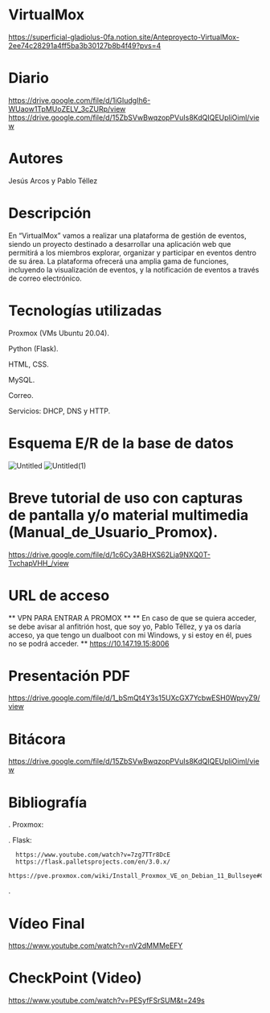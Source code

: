 # VirtualMox

https://superficial-gladiolus-0fa.notion.site/Anteproyecto-VirtualMox-2ee74c28291a4ff5ba3b30127b8b4f49?pvs=4

# Diario
https://drive.google.com/file/d/1iGIudgIh6-WUaow1TpMUoZELV_3cZURp/view
https://drive.google.com/file/d/15ZbSVwBwqzopPVuIs8KdQIQEUpliOiml/view

# Autores
Jesús Arcos y Pablo Téllez

# Descripción
En “VirtualMox” vamos a realizar una plataforma de gestión de eventos, siendo un proyecto destinado a desarrollar 
una aplicación web que permitirá a los miembros explorar, organizar y participar en eventos dentro de su área. 
La plataforma ofrecerá una amplia gama de funciones, incluyendo la visualización de eventos, y 
la notificación de eventos a través de correo electrónico. 

# Tecnologías utilizadas
Proxmox (VMs Ubuntu 20.04).

Python (Flask).

HTML, CSS.

MySQL.

Correo.

Servicios: DHCP, DNS y HTTP.

# Esquema E/R de la base de datos
![Untitled](https://github.com/PabloTellez/VirtualMox/assets/74043227/9dcbd569-d5b8-464e-956e-5096ee234b1d)
![Untitled(1)](https://github.com/PabloTellez/VirtualMox/assets/74043227/04de1a94-ee0c-48c2-9dd3-d8ac5eee2386)

# Breve tutorial de uso con capturas de pantalla y/o material multimedia (Manual_de_Usuario_Promox).
https://drive.google.com/file/d/1c6Cy3ABHXS62Lja9NXQ0T-TvchapVHH_/view

# URL de acceso
** VPN PARA ENTRAR A PROMOX **
** En caso de que se quiera acceder, se debe avisar al anfitrión host, que soy yo, Pablo Téllez,
y ya os daría acceso, ya que tengo un dualboot con mi Windows, y si estoy en él, pues no se podrá acceder. **
https://10.147.19.15:8006

# Presentación PDF
https://drive.google.com/file/d/1_bSmQt4Y3s15UXcGX7YcbwESH0WpvyZ9/view

# Bitácora
https://drive.google.com/file/d/15ZbSVwBwqzopPVuIs8KdQIQEUpliOiml/view

# Bibliografía

  . Proxmox:

  . Flask:

      https://www.youtube.com/watch?v=7zg7TTr8DcE
      https://flask.palletsprojects.com/en/3.0.x/
      https://pve.proxmox.com/wiki/Install_Proxmox_VE_on_Debian_11_Bullseye#Connect_to_the_Proxmox_VE_web_interface
      

  . 

# Vídeo Final
https://www.youtube.com/watch?v=nV2dMMMeEFY

# CheckPoint (Video)

https://www.youtube.com/watch?v=PESyfFSrSUM&t=249s




